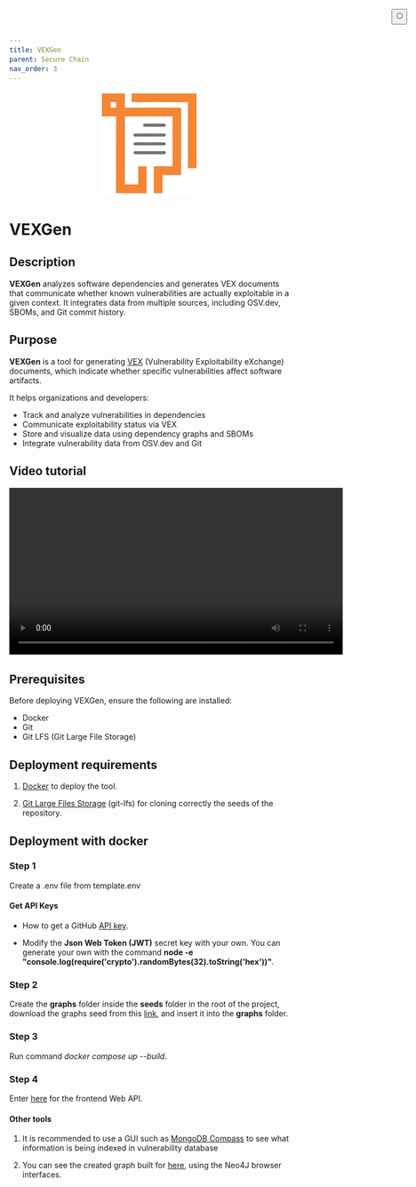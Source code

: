 ```yaml
---
title: VEXGen
parent: Secure Chain
nav_order: 3
---
```


<p align="center">
  <img src="/assets/securechain/logos/vexgen-logo.png" alt="VEXGen Logo" width="180"/>
</p>

# VEXGen

## Description

**VEXGen** analyzes software dependencies and generates VEX documents that communicate whether known vulnerabilities are actually exploitable in a given context. It integrates data from multiple sources, including OSV.dev, SBOMs, and Git commit history.

## Purpose

**VEXGen** is a tool for generating [VEX](https://www.cisa.gov/resources-tools/resources/vulnerability-exploitability-exchange-vex) (Vulnerability Exploitability eXchange) documents, which indicate whether specific vulnerabilities affect software artifacts.

It helps organizations and developers:

- Track and analyze vulnerabilities in dependencies
- Communicate exploitability status via VEX
- Store and visualize data using dependency graphs and SBOMs
- Integrate vulnerability data from OSV.dev and Git

## Video tutorial

<video controls width="600">
  <source src="https://github.com/user-attachments/assets/5750712e-8429-410b-b697-ce8414fe5063" type="video/mp4">
  Your browser does not support the video tag.
</video>

## Prerequisites

Before deploying VEXGen, ensure the following are installed:

- Docker
- Git
- Git LFS (Git Large File Storage)

## Deployment requirements

1. [Docker](https://www.docker.com/) to deploy the tool.

2. [Git Large Files Storage](https://git-lfs.com/) (git-lfs) for cloning correctly the seeds of the repository.

## Deployment with docker

### Step 1
 Create a .env file from template.env

#### Get API Keys

- How to get a GitHub [API key](https://docs.github.com/en/authentication/keeping-your-account-and-data-secure/managing-your-personal-access-tokens).

- Modify the **Json Web Token (JWT)** secret key with your own. You can generate your own with the command **node -e "console.log(require('crypto').randomBytes(32).toString('hex'))"**.

### Step 2
Create the **graphs** folder inside the **seeds** folder in the root of the project, download the graphs seed from this [link](https://goo.su/YjuzmQ), and insert it into the **graphs** folder.

### Step 3
Run command *docker compose up --build*.

### Step 4
Enter [here](http://0.0.0.0:3000) for the frontend Web API.

#### Other tools
1. It is recommended to use a GUI such as [MongoDB Compass](https://www.mongodb.com/en/products/compass) to see what information is being indexed in vulnerability database

2. You can see the created graph built for [here](http://0.0.0.0:7474/browser/), using the Neo4J browser interfaces.

<button class="btn js-toggle-dark-mode" style="
  position: fixed;
  top: 1rem;
  right: 1rem;
  z-index: 1000;
">
  🌕
</button>

<script>
  const toggleDarkMode = document.querySelector('.js-toggle-dark-mode');
  jtd.addEvent(toggleDarkMode, 'click', function () {
    if (jtd.getTheme() === 'dark') {
      jtd.setTheme('light');
      toggleDarkMode.textContent = '🌕';
    } else {
      jtd.setTheme('dark');
      toggleDarkMode.textContent = '☀️';
    }
  });
</script>

